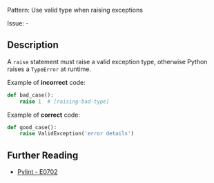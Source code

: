Pattern: Use valid type when raising exceptions

Issue: -

## Description

A `raise` statement must raise a valid exception type, otherwise Python raises a `TypeError` at runtime.


Example of **incorrect** code:

```python
def bad_case():
    raise 1  # [raising-bad-type]

```

Example of **correct** code:

```python
def good_case():
    raise ValidException('error details')
```

## Further Reading

* [Pylint - E0702](http://pylint-messages.wikidot.com/messages:e0702)
